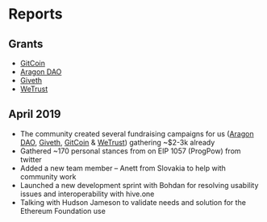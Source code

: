 # Reports

## Grants

* [GitCoin](https://gitcoin.co/grants/85/tennagraph-minimum-bias-ethereum-signal-aggregat-2)
* [Aragon DAO](https://mainnet.aragon.org/#/tenna.aragonid.eth/0x77886861218199f5d98c86f4e707a071cbb82ea5)
* [Giveth](https://beta.giveth.io/campaigns/5b51bdbdf8ba4732631989f5)
* [WeTrust](https://cryptounlocked.wetrust.io/tennagraph)

## April 2019

* The community created several fundraising campaigns for us \([Aragon DAO](https://mainnet.aragon.org/#/tenna.aragonid.eth/0x77886861218199f5d98c86f4e707a071cbb82ea5), [Giveth](https://beta.giveth.io/campaigns/5b51bdbdf8ba4732631989f5), [GitCoin](https://gitcoin.co/grants/85/tennagraph-minimum-bias-ethereum-signal-aggregat-2) & [WeTrust](https://cryptounlocked.wetrust.io/tennagraph)\) gathering ~$2-3k already
* Gathered ~170 personal stances from on EIP 1057 \(ProgPow\) from twitter
* Added a new team member – Anett from Slovakia to help with community work
* Launched a new development sprint with Bohdan for resolving usability issues and interoperability with hive.one
* Talking with Hudson Jameson to validate needs and solution for the Ethereum Foundation use

